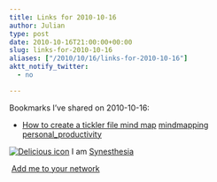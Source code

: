 ```yaml
---
title: Links for 2010-10-16
author: Julian
type: post
date: 2010-10-16T21:00:00+00:00
slug: links-for-2010-10-16 
aliases: ["/2010/10/16/links-for-2010-10-16"]
aktt_notify_twitter:
  - no

---
```

Bookmarks I&#8217;ve shared on 2010-10-16:

  * [How to create a tickler file mind map][1] 
    [mindmapping][2] [personal_productivity][3] </li> </ul> 
    
    <p class="deliciouslink">
      <a href="https://del.icio.us/synesthesia" title="See all my bookmarks on del.icio.us"><img src="https://www.synesthesia.co.uk/images/deliciousicon.jpg" alt="Delicious icon" /></a>&nbsp;I am <a href="https://del.icio.us/synesthesia" title="See all my bookmarks on del.icio.us">Synesthesia</a>
    </p>
    
    <p class="deliciouslink">
      <a href="https://del.icio.us/network?add=synesthesia" title="Add me to your del.icio.us network"><img src="https://www.synesthesia.co.uk/images/add.gif" alt="" /></a>&nbsp;<a href="https://del.icio.us/network?add=synesthesia" title="Add me to your del.icio.us network">Add me to your network</a>
    </p>

 [1]: https://mindmappingsoftwareblog.com/tickler-file-mind-map/
 [2]: https://delicious.com/synesthesia/mindmapping
 [3]: https://delicious.com/synesthesia/personal_productivity